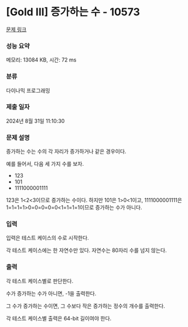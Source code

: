 # [Gold III] 증가하는 수 - 10573 

[문제 링크](https://www.acmicpc.net/problem/10573) 

### 성능 요약

메모리: 13084 KB, 시간: 72 ms

### 분류

다이나믹 프로그래밍

### 제출 일자

2024년 8월 31일 11:10:30

### 문제 설명

<p>증가하는 수는 수의 각 자리가 증가하거나 같은 경우이다.</p>

<p>예를 들어서, 다음 세 가지 수를 보자.</p>

<ul>
	<li>123</li>
	<li>101</li>
	<li>1111000001111</li>
</ul>

<p>123은 1<2<3이므로 증가하는 수이다. 하지만 101은 1>0<1이고, 1111000001111은 1=1=1=1>0=0=0=0=0<1=1=1=1이므로 증가하는 수가 아니다.</p>

### 입력 

 <p>입력은 테스트 케이스의 수로 시작한다.</p>

<p>각 테스트 케이스에는 한 자연수만 있다. 자연수는 80자리 수를 넘지 않는다.</p>

### 출력 

 <p>각 테스트 케이스별로 판단한다.</p>

<p>수가 증가하는 수가 아니면, -1을 출력한다.</p>

<p>그 수가 증가하는 수이면, 그 수보다 작은 증가하는 정수의 개수를 출력한다.</p>

<p>각 테스트 케이스별 출력은 64-bit 길이여야 한다.</p>

